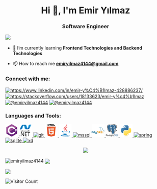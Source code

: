 <h1 align="center">Hi 👋, I'm Emir Yılmaz</h1>
<h3 align="center">Software Engineer</h3>

<p align="left"> <a href="https://github.com/ryo-ma/github-profile-trophy"><img src="https://github-profile-trophy.vercel.app/?username=emirylmz4144" /></a> </p>

- 🌱 I’m currently learning **Frontend Technologies and Backend Technologies**

- 📫 How to reach me **emiryilmaz4144@gmail.com**

<h3 align="left">Connect with me:</h3>
<p align="left">
<a href="https://www.linkedin.com/in/emir-y%C4%B1lmaz-428886237/"><img align="center" src="https://raw.githubusercontent.com/rahuldkjain/github-profile-readme-generator/master/src/images/icons/Social/linked-in-alt.svg" alt="https://www.linkedin.com/in/emir-y%C4%B1lmaz-428886237/" height="30" width="40" /></a>
<a href="https://stackoverflow.com/users/18133623/emir-y%c4%b1lmaz" target="blank"><img align="center" src="https://raw.githubusercontent.com/rahuldkjain/github-profile-readme-generator/master/src/images/icons/Social/stack-overflow.svg" alt="https://stackoverflow.com/users/18133623/emir-y%c4%b1lmaz" height="30" width="40" /></a>
<a href="https://www.hackerrank.com/emiryilmaz4144"><img align="center" src="https://raw.githubusercontent.com/rahuldkjain/github-profile-readme-generator/master/src/images/icons/Social/hackerrank.svg" alt="@emiryilmaz4144" height="30" width="40" /></a>
<a href="https://www.instagram.com/emir.yilmaz4144/"><img align="center" src="https://upload.wikimedia.org/wikipedia/commons/thumb/9/95/Instagram_logo_2022.svg/1200px-Instagram_logo_2022.svg.png" alt="@emiryilmaz4144" height="30" width="40" /></a>

</p>

<h3 align="left">Languages and Tools:</h3>
<p align="left"> <a href="https://www.w3schools.com/cs/" target="_blank" rel="noreferrer"> <img src="https://raw.githubusercontent.com/devicons/devicon/master/icons/csharp/csharp-original.svg" alt="csharp" width="40" height="40"/> </a> <a href="https://dotnet.microsoft.com/" target="_blank" rel="noreferrer"> <img src="https://raw.githubusercontent.com/devicons/devicon/master/icons/dot-net/dot-net-original-wordmark.svg" alt="dotnet" width="40" height="40"/> </a> <a href="https://git-scm.com/" target="_blank" rel="noreferrer"> <img src="https://www.vectorlogo.zone/logos/git-scm/git-scm-icon.svg" alt="git" width="40" height="40"/> </a> <a href="https://www.w3.org/html/" target="_blank" rel="noreferrer"> <img src="https://raw.githubusercontent.com/devicons/devicon/master/icons/html5/html5-original-wordmark.svg" alt="html5" width="40" height="40"/> </a> <a href="https://www.java.com" target="_blank" rel="noreferrer"> <img src="https://raw.githubusercontent.com/devicons/devicon/master/icons/java/java-original.svg" alt="java" width="40" height="40"/> </a> <a href="https://www.microsoft.com/en-us/sql-server" target="_blank" rel="noreferrer"> <img src="https://www.svgrepo.com/show/303229/microsoft-sql-server-logo.svg" alt="mssql" width="40" height="40"/> </a> <a href="https://www.mysql.com/" target="_blank" rel="noreferrer"> <img src="https://raw.githubusercontent.com/devicons/devicon/master/icons/mysql/mysql-original-wordmark.svg" alt="mysql" width="40" height="40"/> </a> <a href="https://www.postgresql.org" target="_blank" rel="noreferrer"> <img src="https://raw.githubusercontent.com/devicons/devicon/master/icons/postgresql/postgresql-original-wordmark.svg" alt="postgresql" width="40" height="40"/> </a>  <a href="https://www.python.org" target="_blank" rel="noreferrer"> <img src="https://raw.githubusercontent.com/devicons/devicon/master/icons/python/python-original.svg" alt="python" width="40" height="40"/> </a>  <a href="https://spring.io/" target="_blank" rel="noreferrer"> <img src="https://www.vectorlogo.zone/logos/springio/springio-icon.svg" alt="spring" width="40" height="40"/> </a> <a href="https://www.sqlite.org/" target="_blank" rel="noreferrer"> <img src="https://www.vectorlogo.zone/logos/sqlite/sqlite-icon.svg" alt="sqlite" width="40" height="40"/> </a> <a href="https://www.w3schools.com/c/index.php" target="_blank" rel="noreferrer"> <img src="https://www.britefish.net/wp-content/uploads/2019/07/logo-c-1.png" alt="xd" width="40" height="40"/> </a> </p>

<p align="center">
   <a href="https://github.com/emirylmz4144/emirylmz4144">
      <img src="https://visitor-badge.glitch.me/badge?page_id=emirylmz4144.emirylmz4144" />
   </a>
</p>

<p><img align="left" src="https://github-readme-stats.vercel.app/api/top-langs?username=emirylmz4144&show_icons=true&locale=en&layout=compact" alt="emiryilmaz4144" /></p>

<p>&nbsp;<img align="center" src="https://github-readme-stats.vercel.app/api?username=emirylmz4144" /></p>

<p><img align="center" src="https://github-readme-streak-stats.herokuapp.com/?user=emirylmz4144" /></p>

![Visitor Count](https://profile-counter.glitch.me/{emirylmz4144}/count.svg)
